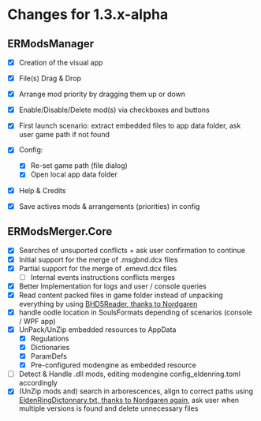 # Changes for 1.3.x-alpha

## ERModsManager

- [x] Creation of the visual app
- [x] File(s) Drag & Drop
- [x] Arrange mod priority by dragging them up or down
- [x] Enable/Disable/Delete mod(s) via checkboxes and buttons
- [x] First launch scenario: extract embedded files to app data folder, ask user game path if not found
- [x] Config:
  - [x] Re-set game path (file dialog)
  - [x] Open local app data folder
- [x] Help & Credits
- [x] Save actives mods & arrangements (priorities) in config


## ERModsMerger.Core

- [x] Searches of unsuported conflicts + ask user confirmation to continue
- [x] Initial support for the merge of .msgbnd.dcx files
- [x] Partial support for the merge of .emevd.dcx files
  - [ ] Internal events instructions conflicts merges

- [x] Better Implementation for logs and user / console queries
- [x] Read content packed files in game folder instead of unpacking everything by using [BHD5Reader, thanks to Nordgaren](https://github.com/Nordgaren/ERBingoRandomizer/blob/main/src/ERBingoRandomizer/FileHandler/BHD5Reader.cs)
- [x] handle oodle location in SoulsFormats depending of scenarios (console / WPF app)
- [x] UnPack/UnZip embedded resources to AppData
  - [x] Regulations
  - [x] Dictionaries
  - [x] ParamDefs
  - [x] Pre-configured modengine as embedded resource
- [ ] Detect & Handle .dll mods, editing modengine config_eldenring.toml accordingly
- [x] (UnZip mods and) search in arborescences, align to correct paths using [EldenRingDictonnary.txt, thanks to Nordgaren again](https://github.com/Nordgaren/UXM-Selective-Unpack/blob/master/UXM/res/EldenRingDictionary.txt), ask user when multiple versions is found and delete unnecessary files
